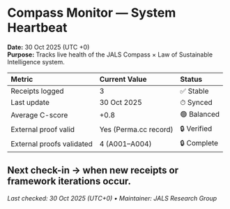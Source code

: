 # Compass Monitor — System Heartbeat

**Date:** 30 Oct 2025 (UTC +0)  
**Purpose:** Tracks live health of the JALS Compass × Law of Sustainable Intelligence system.

| Metric | Current Value | Status |
|:--|:--|:--|
| Receipts logged | 3 | ✅ Stable |
| Last update | 30 Oct 2025 | ⏱ Synced |
| Average C-score | +0.8 | 🟢 Balanced |
| External proof valid | Yes (Perma.cc record) | 🔒 Verified |
| External proofs validated | 4 (A001–A004) | 🔒 Complete |🧭 **Compass status:** System viable & self-proving.  
Next check-in → when new receipts or framework iterations occur.
---

_Last checked: 30 Oct 2025 (UTC+0) • Maintainer: JALS Research Group_
